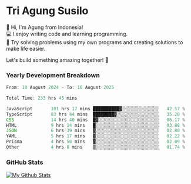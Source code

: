# Tri Agung Susilo

👋 Hi, I'm Agung from Indonesia!<br>
💻 I enjoy writing code and learning programming.<br>
🧠 Try solving problems using my own programs and creating solutions to make life easier.

Let's build something amazing together! 🚀

### Yearly Development Breakdown

<!--START_SECTION:waka-->

```TypeScript JavaScript PHP
From: 10 August 2024 - To: 10 August 2025

Total Time: 233 hrs 45 mins

JavaScript       101 hrs 17 mins ██████████▓░░░░░░░░░░░░░░   42.57 %
TypeScript       83 hrs 44 mins  ████████▓░░░░░░░░░░░░░░░░   35.20 %
CSS              14 hrs 40 mins  █▓░░░░░░░░░░░░░░░░░░░░░░░   06.17 %
HTML             9 hrs 14 mins   █░░░░░░░░░░░░░░░░░░░░░░░░   03.88 %
JSON             6 hrs 39 mins   ▓░░░░░░░░░░░░░░░░░░░░░░░░   02.80 %
YAML             5 hrs 17 mins   ▓░░░░░░░░░░░░░░░░░░░░░░░░   02.22 %
Prisma           4 hrs 58 mins   ▓░░░░░░░░░░░░░░░░░░░░░░░░   02.09 %
Other            4 hrs 8 mins    ▒░░░░░░░░░░░░░░░░░░░░░░░░   01.74 %
```

<!--END_SECTION:waka-->

### GitHub Stats

[![My Github Stats](https://github-readme-stats.vercel.app/api?username=triagung128&show_icons=true&hide=contribs,issues&count_private=true&theme=tokyonight)](https://github.com/triagung128)

<!-- [![Top Langs](https://github-readme-stats.vercel.app/api/top-langs/?username=triagung128&layout=compact)](https://github.com/triagung128) -->

